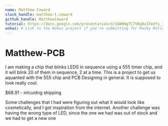 ```yaml
---
name: Matthew Coward
slack_handle: matthew.t.coward
github_handle: MatthewCoward
tutorial: https://docs.google.com/presentation/d/1GW0NgTC7VBg0u37edfs_3OpUPnbCaQnFMc3EsVhKHl4/present?slide=id.g2dceb74664e_0_351
wokwi: # Link to the Wokwi project if you're submitting for Hacky Holidays
---
```


# Matthew-PCB

I am making a chip that blinks LEDS in sequence using a 555 timer chip, and it will blink 20 of them in sequence, 2 at a time. This is a project to get us aquanted with the 555 chip and PCB Designing in general. It is supposed to look really cool.

<!-- How much is it going to cost? -->

$68.91 - inlcuidng shipping
<!-- Tell us a little bit about your design process. What were some challenges? What helped? ***Totally optional*** -->
Some challenges that I had were figuring out what it would look like cosmetically, and I got inspiration from the internet. Another challenge was having the wrong type of LED, since the one we had was out of stock and we had to get a new one
